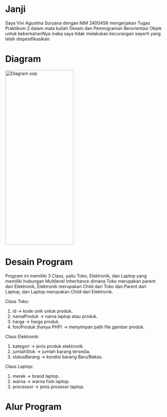 # Janji
Saya Vivi Agustina Suryana dengan NIM 2400456 mengerjakan Tugas Praktikum 2 dalam mata kuliah Desain dan Pemrograman Berorientasi Objek untuk keberkahanNya maka saya tidak melakukan kecurangan seperti yang telah dispesifikasikan.

# Diagram 

<img width="219" height="560" alt="Diagram oop" src="https://github.com/user-attachments/assets/6c8c584d-9465-41b5-888c-8184e64e98c9" />

# Desain Program
Program ini memiliki 3 Class, yaitu Toko, Elektronik, dan Laptop yang memiliki hubungan Multilevel Inheritance dimana Toko merupakan parent dari Elektronik, Elektronik merupakan Child dari Toko dan Parent dari Laptop, dan Laptop merupakan Child dari Elektronik.

Class Toko: 
1. id → kode unik untuk produk.
2. namaProduk → nama laptop atau produk.
3. harga → harga produk.
4. fotoProduk (hanya PHP) → menyimpan path file gambar produk.

Class Elektronik:
1. kategori → jenis produk elektronik.
2. jumlahStok → jumlah barang tersedia.
3. statusBarang → kondisi barang Baru/Bekas.

Class Laptop:
1. merek → brand laptop.
2. warna → warna fisik laptop.
3. processor → jenis prosesor laptop.

# Alur Program
